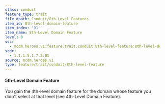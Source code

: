 ```yaml
---
class: conduit
feature_type: trait
file_dpath: Conduit/8th-Level Features
item_id: 8th-level-domain-feature
item_index: '01'
item_name: 8th-Level Domain Feature
level: 8
scc:
  - mcdm.heroes.v1:feature.trait.conduit.8th-level-feature:8th-level-domain-feature
scdc:
  - 1.1.1:5.1.7.2:01
source: mcdm.heroes.v1
type: feature/trait/conduit/8th-level-feature
---
```


#### 5th-Level Domain Feature

You gain the 4th-level domain feature for the domain whose feature you didn't select at that level (see 4th-Level Domain Feature).
